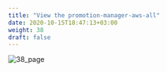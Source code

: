 ```yaml
---
title: "View the promotion-manager-aws-all​"
date: 2020-10-15T18:47:13+03:00
weight: 38
draft: false
---
```


 ![38_page](/images/module1/38_page.png)
